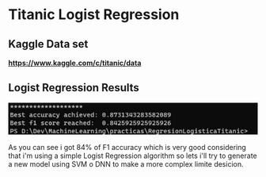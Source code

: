 # Titanic Logist Regression

## Kaggle Data set
**https://www.kaggle.com/c/titanic/data**

## Logist Regression Results
![Mi imagen](img/results.jpg)

As you can see i got 84% of F1 accuracy which is very good considering that i'm 
using a simple Logist Regression algorithm
so lets i'll try to generate a new model
using SVM o DNN to make a more complex 
limite desicion.

 